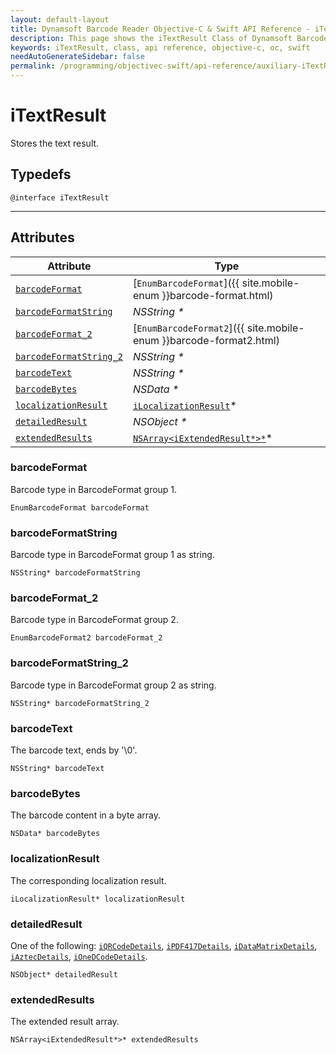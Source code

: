 ```yaml
---
layout: default-layout
title: Dynamsoft Barcode Reader Objective-C & Swift API Reference - iTextResult Class
description: This page shows the iTextResult Class of Dynamsoft Barcode Reader for iOS SDK.
keywords: iTextResult, class, api reference, objective-c, oc, swift
needAutoGenerateSidebar: false
permalink: /programming/objectivec-swift/api-reference/auxiliary-iTextResult-v8.0.0.html
---
```



# iTextResult

Stores the text result.

## Typedefs

```objc
@interface iTextResult
```  
  
---

## Attributes
  
| Attribute | Type |
|---------- | ---- |
| [`barcodeFormat`](#barcodeformat) | [`EnumBarcodeFormat`]({{ site.mobile-enum }}barcode-format.html) |
| [`barcodeFormatString`](#barcodeformatstring) | *NSString \** |
| [`barcodeFormat_2`](#barcodeformat_2) | [`EnumBarcodeFormat2`]({{ site.mobile-enum }}barcode-format2.html) |
| [`barcodeFormatString_2`](#barcodeformatstring_2) | *NSString \** |
| [`barcodeText`](#barcodetext) | *NSString \** |
| [`barcodeBytes`](#barcodebytes) | *NSData \** |
| [`localizationResult`](#localizationresult) | [`iLocalizationResult`](iLocalizationResult.md)\* |
| [`detailedResult`](#detailedresult) | *NSObject \** |
| [`extendedResults`](#extendedResults) | [`NSArray<iExtendedResult*>*`](iExtendedResult.md)\* |

### barcodeFormat

Barcode type in BarcodeFormat group 1.

```objc
EnumBarcodeFormat barcodeFormat
```

### barcodeFormatString

Barcode type in BarcodeFormat group 1 as string.

```objc
NSString* barcodeFormatString
```

### barcodeFormat_2

Barcode type in BarcodeFormat group 2.

```objc
EnumBarcodeFormat2 barcodeFormat_2
```

### barcodeFormatString_2

Barcode type in BarcodeFormat group 2 as string.

```objc
NSString* barcodeFormatString_2
```

### barcodeText

The barcode text, ends by '\0'.

```objc
NSString* barcodeText
```

### barcodeBytes

The barcode content in a byte array.

```objc
NSData* barcodeBytes
```

### localizationResult

The corresponding localization result.

```objc
iLocalizationResult* localizationResult
```

### detailedResult

One of the following: [`iQRCodeDetails`](iQRCodeDetails.md), [`iPDF417Details`](iPDF417Details.md), [`iDataMatrixDetails`](iDataMatrixDetails.md), [`iAztecDetails`](iAztecDetails.md), [`iOneDCodeDetails`](iOneDCodeDetails.md).

```objc
NSObject* detailedResult
```

### extendedResults

The extended result array.

```objc
NSArray<iExtendedResult*>* extendedResults
```
